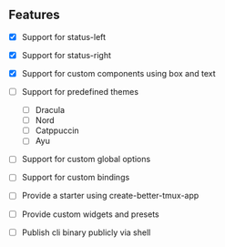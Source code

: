 ## Features

- [x] Support for status-left
- [x] Support for status-right
- [x] Support for custom components using box and text
- [ ] Support for predefined themes
    - [ ] Dracula
    - [ ] Nord
    - [ ] Catppuccin
    - [ ] Ayu
- [ ] Support for custom global options
- [ ] Support for custom bindings
- [ ] Provide a starter using create-better-tmux-app
- [ ] Provide custom widgets and presets
- [ ] Publish cli binary publicly via shell

